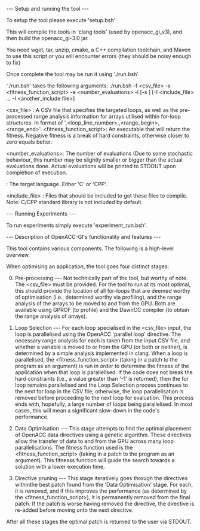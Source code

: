 --- Setup and running the tool ---

To setup the tool please execute 'setup.bsh'

This will compile the tools in 'clang tools' (used by openacc_gi_v3), and then build the openacc_gi-3.0 jar.
 
You need wget, tar, unzip, cmake, a C++ compilation toolchain, and Maven to use this script or you will encounter errors (they should be noisy enough to fix)

Once complete the tool may be run it using './run.bsh'

'./run.bsh' takes the following arguments:
 ./run.bsh -f <csv_file> -x <fitness_function_script> -e <number_evaluations> -l <language>[-s <seed>] [-I <include_file> ... -I <another_include file>]

<csv_file> : A CSV file that specifies the targeted loops, as well as the pre-processed range analysis information for arrays utilised within for-loop structures. In format of '<file>,<loop_line_number>,<variable>,<range_begin>,<range_end>'. 
<fitness_function_script>: An executable that will return the fitness. Negative fitness is a break of hard constraints, otherwise closer to zero equals better.

<number_evaluations>: The number of evaluations (Due to some stochastic behaviour, this number may be slightly smaller or bigger than the actual evaluations done. Actual evaluations will be printed to STDOUT upon completion of execution.

<language> : The target language. Either 'C' or 'CPP'.

<include_file> : Files that should be included to get these files to compile. Note: C/CPP standard library is not included by default.

--- Running Experiments ---

To run experiments simply execute 'experiment_run.bsh'.

--- Description of OpenACC-GI's functionality and features ---

This tool contains various components. The following is a high-level overview.

When optimising an application, the tool goes four distinct stages:

0) Pre-processing --- Not technically part of the tool, but worthy of note. The <csv_file> must be provided. For the tool to run at its most optimal, this should provide the location of all for-loops that are deemed worthy of optimisation (i.e., determined worthy via profiling), and the range analysis of the arrays to be moved to and from the GPU. Both are available using GPROF (to profile) and the DawnCC compiler (to obtain the range analysis of arrays).

1) Loop Selection --- For each loop specialised in the <csv_file> input, the loop is parallelised using the OpenACC 'parallel loop' directive. The necessary range analysis for each is taken from the input CSV file, and whether a variable is moved to or from the GPU (or both or neither), is determined by a simple analysis implemented in clang. When a loop is parallelised, the <fitness_function_script> (taking in a patch to the program as an argument) is run in order to determine the fitness of the application when that loop is parallelised. If the code does not break the hard constraints (i.e., a value greater than '-1' is returned), then the for loop remains parallelised and the Loop Selection process continues to the next for loop in the CSV file; otherwise, the loop parallelisation is removed before proceeding to the next loop for evaluation. This process ends with, hopefully, a large number of loops being parallelised. In most cases, this will mean a significant slow-down in the code's performance.

2) Data Optimisation --- This stage attempts to find the optimal placement of OpenACC data directives using a genetic algorithm. These directives allow the transfer of data to and from the GPU across many loop parallelisations. The fitness function used is the <fitness_function_script> (taking in a patch to the program as an argument). This fitnesss function will guide the search towards a solution with a lower execution time. 

3) Directive pruning --- This stage iteratively goes through the directives withinthe best patch found from the 'Data Optimisation' stage. For each, it is removed, and if this improves the performance (as determined by the <fitness_function_script>), it is permanently removed from the final patch. If the patch is worse having removed the directive, the directive is re-added before moving onto the next directive.

After all these stages the optimal patch is returned to the user via STDOUT.
